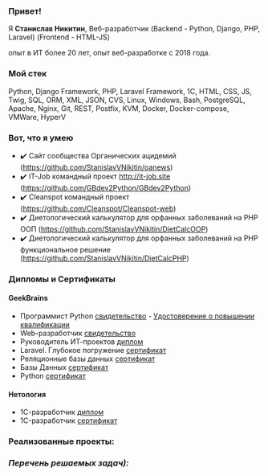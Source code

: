 ### Привет!

Я <b>Станислав Никитин</b>, Веб-разработчик (Backend - Python, Django, PHP, Laravel) (Frontend - HTML-JS)

опыт в ИТ более 20 лет, опыт веб-разработке с 2018 года.

### Мой стек

Python, Django Framework, PHP, Laravel Framework,  1С, HTML, CSS, JS, Twig, SQL, ORM, XML, JSON, CVS, Linux, Windows, Bash, PostgreSQL, Apache, Nginx, Git, REST, Postfix, KVM, Docker, Docker-compose, VMWare, HyperV

### Вот, что я умею
- :heavy_check_mark: Сайт сообщества Органических ацидемий (https://github.com/StanislavVNikitin/oanews)
- :heavy_check_mark: IT-Job командный проект http://it-job.site (https://github.com/GBdev2Python/GBdev2Python)
- :heavy_check_mark: Cleanspot командный проект (https://github.com/Cleanspot/Cleanspot-web)
- :heavy_check_mark: Диетологический калькулятор для орфанных заболеваний на PHP ООП (https://github.com/StanislavVNikitin/DietCalcOOP)
- :heavy_check_mark: Диетологический калькулятор для орфанных заболеваний на PHP функциональное решение (https://github.com/StanislavVNikitin/DietCalcPHP)


### Дипломы и Сертификаты 

#### GeekBrains
- Программист Python [cвидетельство](https://github.com/StanislavVNikitin/StanislavVNikitin/blob/main/Certificate%20Python%20Nikitin%20Stanislav.pdf) -  [Удостоверение о повышении квалификации](https://github.com/StanislavVNikitin/StanislavVNikitin/blob/main/Udostoverenie%20Python%20Nikitin%20Stanislav.pdf)
- Web-разработчик [cвидетельство](https://github.com/StasVNikitin/StasVNikitin/blob/main/Diplom_Web_Prog_GB.pdf)
- Руководитель ИТ-проектов [диплом](https://github.com/StasVNikitin/StasVNikitin/blob/main/Diplom_PM_GB.pdf)
- Laravel. Глубокое погружение [сертификат](https://gb.ru/certificates/1028284)
- Реляционные базы данных [сертификат](https://gb.ru/certificates/1594072)
- Базы Данных [сертификат](https://gb.ru/certificates/666670)
- Python [сертификат](https://gb.ru/certificates/1228662) 

#### Нетология
- 1С-разработчик [диплом](https://github.com/StasVNikitin/StasVNikitin/blob/main/Diplom_1C_Dev_Netology.pdf)
- 1C-разработчик [сертификат](https://github.com/StasVNikitin/StasVNikitin/blob/main/1C_dev_Netology.pdf)

### Реализованные проекты:
#### 

### ***Перечень решаемых задач):***
